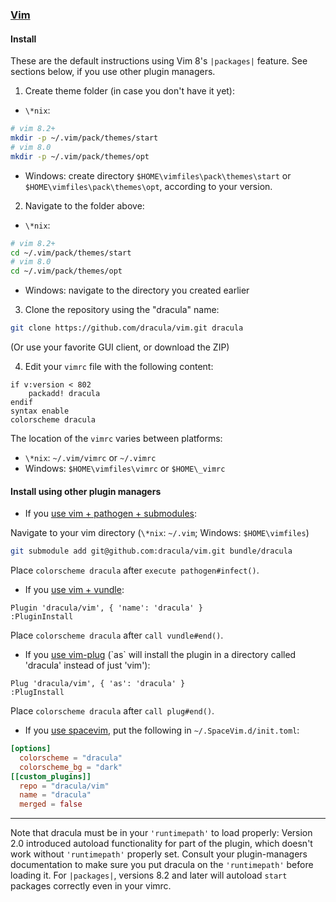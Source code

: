 ### [Vim](http://www.vim.org/)

#### Install

These are the default instructions using Vim 8's `|packages|` feature. See sections below, if you use other plugin managers.

1. Create theme folder (in case you don't have it yet):

- `\*nix`:

```bash
# vim 8.2+
mkdir -p ~/.vim/pack/themes/start
# vim 8.0
mkdir -p ~/.vim/pack/themes/opt
```

- Windows: create directory `$HOME\vimfiles\pack\themes\start` or
  `$HOME\vimfiles\pack\themes\opt`, according to your version.

2. Navigate to the folder above:

- `\*nix`:

```bash
# vim 8.2+
cd ~/.vim/pack/themes/start
# vim 8.0
cd ~/.vim/pack/themes/opt
```

- Windows: navigate to the directory you created earlier

3. Clone the repository using the "dracula" name:

```bash
git clone https://github.com/dracula/vim.git dracula
```

(Or use your favorite GUI client, or download the ZIP)

4. Edit your `vimrc` file with the following content:

```
if v:version < 802
    packadd! dracula
endif
syntax enable
colorscheme dracula
```

The location of the `vimrc` varies between platforms:

- `\*nix`: `~/.vim/vimrc` or `~/.vimrc`
- Windows: `$HOME\vimfiles\vimrc` or `$HOME\_vimrc`

#### Install using other plugin managers

- If you [use vim + pathogen + submodules](http://vimcasts.org/episodes/synchronizing-plugins-with-git-submodules-and-pathogen/):

Navigate to your vim directory (`\*nix`: `~/.vim`; Windows: `$HOME\vimfiles`)

```bash
git submodule add git@github.com:dracula/vim.git bundle/dracula
```

Place `colorscheme dracula` after `execute pathogen#infect()`.

- If you [use vim + vundle](https://github.com/VundleVim/Vundle):

```vim
Plugin 'dracula/vim', { 'name': 'dracula' }
:PluginInstall
```

Place `colorscheme dracula` after `call vundle#end()`.

- If you [use vim-plug](https://github.com/junegunn/vim-plug) (\`as\` will install
  the plugin in a directory called 'dracula' instead of just 'vim'):

```vim
Plug 'dracula/vim', { 'as': 'dracula' }
:PlugInstall
```

Place `colorscheme dracula` after `call plug#end()`.

- If you [use spacevim](https://spacevim.org), put the
  following in `~/.SpaceVim.d/init.toml`:

```toml
[options]
  colorscheme = "dracula"
  colorscheme_bg = "dark"
[[custom_plugins]]
  repo = "dracula/vim"
  name = "dracula"
  merged = false
```

---

Note that dracula must be in your `'runtimepath'` to load properly: Version 2.0
introduced autoload functionality for part of the plugin, which doesn't work
without `'runtimepath'` properly set. Consult your plugin-managers documentation
to make sure you put dracula on the `'runtimepath'` before loading it. For
`|packages|`, versions 8.2 and later will autoload `start` packages
correctly even in your vimrc.
